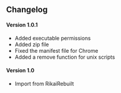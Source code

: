 ## Changelog

#### Version 1.0.1
 * Added executable permissions
 * Added zip file
 * Fixed the manifest file for Chrome
 * Added a remove function for unix scripts

#### Version 1.0
 * Import from RikaiRebuilt